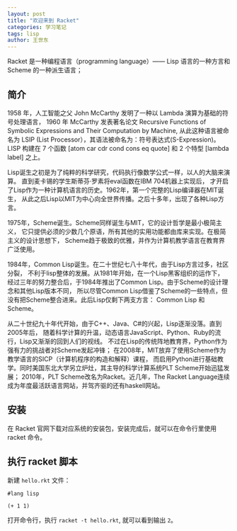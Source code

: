 ```yaml
---
layout: post
title: "欢迎来到 Racket"
categories: 学习笔记
tags: lisp
author: 王世东
---
```


Racket 是一种编程语言（programming language）—— Lisp 语言的一种方言和 Scheme 的一种派生语言；

## 简介

1958 年，人工智能之父 John McCarthy 发明了一种以 Lambda 演算为基础的符号处理语言，
1960 年 McCarthy 发表著名论文 Recursive Functions of Symbolic Expressions and Their Computation by Machine,
从此这种语言被命名为 LSIP (List Processor），其语法被命名为：符号表达式(S-Expression)。
LISP 构建在 7 个函数 [atom car cdr cond cons eq quote] 和 2 个特型 [lambda label] 之上。

Lisp诞生之初是为了纯粹的科学研究，代码执行像数学公式一样，以人的大脑来演算。
直到麦卡锡的学生斯蒂芬·罗素将eval函数在IBM 704机器上实现后，
才开启了Lisp作为一种计算机语言的历史。1962年，第一个完整的Lisp编译器在MIT诞生，
从此之后Lisp以MIT为中心向全世界传播。之后十多年，出现了各种Lisp方言。

1975年，Scheme诞生。Scheme同样诞生与MIT，它的设计哲学是最小极简主义，
它只提供必须的少数几个原语，所有其他的实用功能都由库来实现。在极简主义的设计思想下，
Scheme趋于极致的优雅，并作为计算机教学语言在教育界广泛使用。

1984年，Common Lisp诞生。在二十世纪七八十年代，由于Lisp方言过多，社区分裂，
不利于lisp整体的发展。从1981年开始，在一个Lisp黑客组织的运作下，
经过三年的努力整合后，于1984年推出了Common Lisp。由于Scheme的设计理念和其他Lisp版本不同，
所以尽管Common Lisp借鉴了Scheme的一些特点，但没有把Scheme整合进来。此后Lisp仅剩下两支方言： Common Lisp 和 Scheme。


从二十世纪九十年代开始，由于C++、Java、C#的兴起，Lisp逐渐没落。直到2005年后，
随着科学计算的升温，动态语言JavaScript、Python、Ruby的流行，Lisp又渐渐的回到人们的视线。
不过在Lisp的传统阵地教育界，Python作为强有力的挑战者对Scheme发起冲锋；
在2008年，MIT放弃了使用Scheme作为教学语言的SICP（计算机程序的构造和解释）课程，
而启用Python进行基础教学。同时美国东北大学另立炉灶，其主导的科学计算系统PLT Scheme开始迅猛发展；
2010年，PLT Scheme改名为Racket。近几年，The Racket Language连续成为年度最活跃语言网站，并驾齐驱的还有haskell网站。

## 安装

在 Racket 官网下载对应系统的安装包，安装完成后，就可以在命令行里使用 racket 命令。

## 执行 racket 脚本

新建 `hello.rkt` 文件：

```racket
#lang lisp

(+ 1 1)
```

打开命令行，执行 `racket -t hello.rkt`, 就可以看到输出 `2`。
